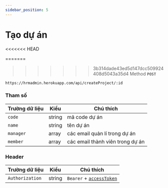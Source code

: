 ```yaml
---
sidebar_position: 5
---
```


# Tạo dự án

<<<<<<< HEAD

=======
>>>>>>> 3b314dade43ed5d147dcc509924408d5043a35d4
Method **`POST`**

```shell
https://hrmadmin.herokuapp.com/api/createProject/:id
```

### Tham số

| Trường dữ liệu | Kiểu   | Chú thích                        |
| -------------- | ------ | -------------------------------- |
| `code`         | string | mã code dự án                    |
| `name`         | string | tên dự án                        |
| `manager`      | array  | các email quản lí trong dự án    |
| `member`       | array  | các email thành viên trong dự án |

### Header

| Trường dữ liệu  | Kiểu   | Chú thích                                   |
| --------------- | ------ | ------------------------------------------- |
| `Authorization` | string | `Bearer` + [`accessToken`](access-token.md) |
